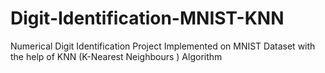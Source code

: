 # Digit-Identification-MNIST-KNN
Numerical Digit Identification Project Implemented on MNIST Dataset with the help of KNN (K-Nearest Neighbours ) Algorithm
